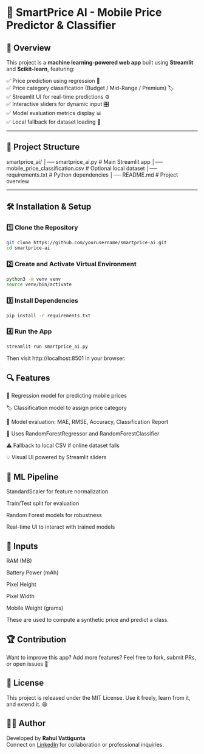 # 📱 SmartPrice AI - Mobile Price Predictor & Classifier

## 📌 Overview
This project is a **machine learning-powered web app** built using **Streamlit** and **Scikit-learn**, featuring:

✅ Price prediction using regression 💸  
✅ Price category classification (Budget / Mid-Range / Premium) 🏷️  
✅ Streamlit UI for real-time predictions ⚙️  
✅ Interactive sliders for dynamic input 🎛️  
✅ Model evaluation metrics display 📊  
✅ Local fallback for dataset loading 📂  

---

## 📂 Project Structure
smartprice_ai/
│── smartprice_ai.py # Main Streamlit app
│── mobile_price_classification.csv # Optional local dataset
│── requirements.txt # Python dependencies
│── README.md # Project overview


---

## 🛠️ Installation & Setup

### 1️⃣ Clone the Repository
```sh
git clone https://github.com/yourusername/smartprice-ai.git
cd smartprice-ai
```
### 2️⃣ Create and Activate Virtual Environment
```sh
python3 -m venv venv
source venv/bin/activate
```
### 3️⃣ Install Dependencies
```sh
pip install -r requirements.txt
```
### 4️⃣ Run the App
```sh
streamlit run smartprice_ai.py
```
Then visit http://localhost:8501 in your browser.

## 🔍 Features
🔢 Regression model for predicting mobile prices

🏷️ Classification model to assign price category

🧪 Model evaluation: MAE, RMSE, Accuracy, Classification Report

🧠 Uses RandomForestRegressor and RandomForestClassifier

⚠️ Fallback to local CSV if online dataset fails

💡 Visual UI powered by Streamlit sliders

## 🧠 ML Pipeline

StandardScaler for feature normalization

Train/Test split for evaluation

Random Forest models for robustness

Real-time UI to interact with trained models

## 🎯 Inputs
RAM (MB)

Battery Power (mAh)

Pixel Height

Pixel Width

Mobile Weight (grams)

These are used to compute a synthetic price and predict a class.

## 🏆 Contribution
Want to improve this app? Add more features?
Feel free to fork, submit PRs, or open issues 🚀

## 📜 License
This project is released under the MIT License.
Use it freely, learn from it, and extend it. 😄

## 👨‍💻 Author

Developed by **Rahul Vattigunta**  
Connect on [LinkedIn](https://www.linkedin.com/in/rahulvattigunta/) for collaboration or professional inquiries.

